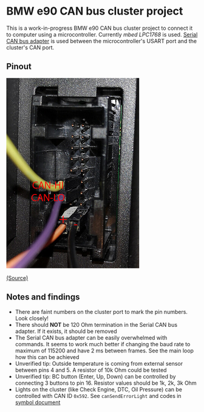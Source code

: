 # BMW e90 CAN bus cluster project

This is a work-in-progress BMW e90 CAN bus cluster project to connect it to computer using a microcontroller. Currently _mbed LPC1768_ is used. [Serial CAN bus adapter](https://docs.longan-labs.cc/1030001/) is used between the microcontroller's USART port and the cluster's CAN port.

## Pinout

![Pinout](./external/pinout.jpeg)

[(Source)](https://forum.arduino.cc/t/controlling-bmw-e90-instrument-cluster/670728)

## Notes and findings

- There are faint numbers on the cluster port to mark the pin numbers. Look closely!
- There should __NOT__ be 120 Ohm termination in the Serial CAN bus adapter. If it exists, it should be removed
- The Serial CAN bus adapter can be easily overwhelmed with commands. It seems to work much better if changing the baud rate to maximum of 115200 and have 2 ms between frames. See the main loop how this can be achieved
- Unverified tip: Outside temperature is coming from external sensor between pins 4 and 5. A resistor of 10k Ohm could be tested
- Unverified tip: BC button (Enter, Up, Down) can be controlled by connecting 3 buttons to pin 16. Resistor values should be 1k, 2k, 3k Ohm
- Lights on the cluster (like Check Engine, DTC, Oil Pressure) can be controlled with CAN ID `0x592`. See `canSendErrorLight` and codes in [symbol document](./external/E92%20checkcontrol%20symbols.pdf)
